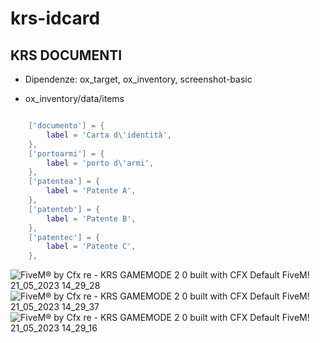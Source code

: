 # krs-idcard




## KRS DOCUMENTI


* Dipendenze:  ox_target, ox_inventory, screenshot-basic

* ox_inventory/data/items
```Lua

	['documento'] = {
		label = 'Carta d\'identità',
	},	
	['portoarmi'] = {
		label = 'porto d\'armi',
	},
	['patentea'] = {
		label = 'Patente A',
	},
	['patenteb'] = {
		label = 'Patente B',
	},
	['patentec'] = {
		label = 'Patente C',
	},
```


![FiveM® by Cfx re - KRS GAMEMODE 2 0 built with CFX Default FiveM! 21_05_2023 14_29_28](https://github.com/KRS-KAROS/krs-idcard/assets/131356071/c4f35276-720c-4d90-9af9-ba70312d605e)
![FiveM® by Cfx re - KRS GAMEMODE 2 0 built with CFX Default FiveM! 21_05_2023 14_29_37](https://github.com/KRS-KAROS/krs-idcard/assets/131356071/786352fe-877c-402f-b601-1c163bf75cda)
![FiveM® by Cfx re - KRS GAMEMODE 2 0 built with CFX Default FiveM! 21_05_2023 14_29_16](https://github.com/KRS-KAROS/krs-idcard/assets/131356071/3ec56b07-dce5-4d05-9736-056c1ecf37b3)
